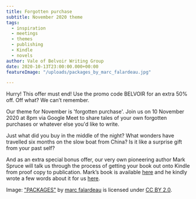 ```yaml
---
title: Forgotten purchase
subtitle: November 2020 theme
tags:
  - inspiration
  - meetings
  - themes
  - publishing
  - Kindle
  - novels
author: Vale of Belvoir Writing Group
date: 2020-10-13T23:00:00.000+00:00
featureImage: "/uploads/packages_by_marc_falardeau.jpg"

---
```

Hurry! This offer must end! Use the promo code BELVOIR for an extra 50% off.  Off what? We can’t remember. 

Our theme for November is 'forgotten purchase'. Join us on 10 November 2020 at 8pm via Google Meet to share tales of your own forgotten purchases or whatever else you'd like to write.

Just what did you buy in the middle of the night? What wonders have travelled six months on the slow boat from China? Is it like a surprise gift from your past self?

And as an extra special bonus offer,  our very own pioneering author Mark Spruce will talk us through the process of getting your book out onto Kindle from proof copy to publication. Mark’s book is available [here](https://www.amazon.co.uk/Dad-Box-Mark-Spruce/dp/B08KGZZR79/ref=tmm_pap_swatch_0?_encoding=UTF8&qid=&sr= "Dad in a Box on Amazon") and he kindly wrote a few words about it for us [here](https://belvoirwriting.co.uk/dad-in-a-box).

Image: ["PACKAGES"](https://www.flickr.com/photos/49889874@N05/4772680734) by [marc falardeau](https://www.flickr.com/photos/49889874@N05) is licensed under [CC BY 2.0](https://creativecommons.org/licenses/by/2.0/?ref=ccsearch&atype=rich).